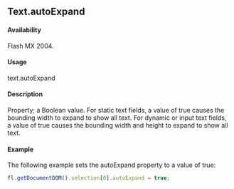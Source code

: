 ## Text.autoExpand

#### Availability

Flash MX 2004.

#### Usage

text.autoExpand

#### Description

Property; a Boolean value. For static text fields, a value of true causes the bounding width to expand to show all text. For dynamic or input text fields, a value of true causes the bounding width and height to expand to show all text.

#### Example

The following example sets the autoExpand property to a value of true:

```javascript
fl.getDocumentDOM().selection[0].autoExpand = true;
```